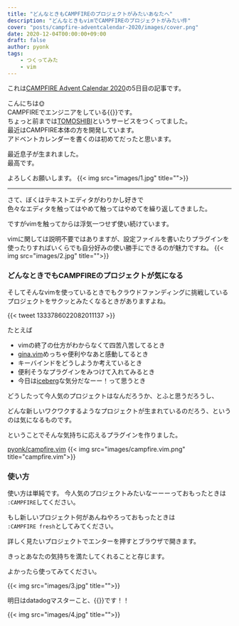 ```yaml
---
title: "どんなときもCAMPFIREのプロジェクトがみたいあなたへ"
description: "どんなときもvimでCAMPFIREのプロジェクトがみたい件"
cover: "posts/campfire-adventcalendar-2020/images/cover.png"
date: 2020-12-04T00:00:00+09:00
draft: false
author: pyonk
tags:
    - つくってみた
    - vim
---
```


これは[CAMPFIRE Advent Calendar 2020](https://qiita.com/advent-calendar/2020/campfire)の5日目の記事です。  

こんにちは🌞  
CAMPFIREでエンジニアをしている{{<twitter-user pyonk>}}です。  
ちょっと前までは[TOMOSHIBI](https://tomo-shibi.jp)というサービスをつくってました。  
最近はCAMPFIRE本体の方を開発しています。  
アドベントカレンダーを書くのは初めてだったと思います。

最近息子が生まれました。  
最高です。  

よろしくお願いします。
{{< img src="images/1.jpg" title="">}}  

---

さて、ぼくはテキストエディタがわりかし好きで  
色々なエディタを触ってはやめて触ってはやめてを繰り返してきました。

ですがvimを触ってからは浮気一つせず使い続けています。

vimに関しては説明不要ではありますが、設定ファイルを書いたりプラグインを使ったりすればいくらでも自分好みの使い勝手にできるのが魅力ですね。
{{< img src="images/2.jpg" title="">}}  

### どんなときでもCAMPFIREのプロジェクトが気になる

そしてそんなvimを使っているときでもクラウドファンディングに挑戦しているプロジェクトをサクッとみたくなるときがありますよね。  

{{< tweet 1333786022082011137 >}}

たとえば

- vimの終了の仕方がわからなくて四苦八苦してるとき
- [gina.vim](https://github.com/lambdalisue/gina.vim)めっちゃ便利やなあと感動してるとき
- キーバインドをどうしようか考えているとき
- 便利そうなプラグインをみつけて入れてみるとき
- 今日は[iceberg](https://github.com/cocopon/iceberg.vim)な気分だなーー！って思うとき

どうしたって今人気のプロジェクトはなんだろうか、とふと思うだろうし、

どんな新しいワクワクするようなプロジェクトが生まれているのだろう、というのは気になるものです。

ということでそんな気持ちに応えるプラグインを作りました。

[pyonk/campfire.vim](https://github.com/pyonk/campfire.vim)
{{< img src="images/campfire.vim.png" title="campfire.vim">}}  

### 使い方

使い方は単純です。
今人気のプロジェクトみたいなーーーっておもったときは  
`:CAMPFIRE`してください。

もし新しいプロジェクト何があんねやろっておもったときは  
`:CAMPFIRE fresh`としてみてください。

詳しく見たいプロジェクトでエンターを押すとブラウザで開きます。

きっとあなたの気持ちを満たしてくれることと存じます。

よかったら使ってみてください。

{{< img src="images/3.jpg" title="">}}  

明日はdatadogマスターこと、{{<twitter-user TAK_0401>}}です！！

{{< img src="images/4.jpg" title="">}}  
